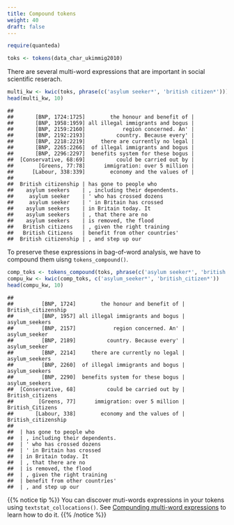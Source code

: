 ```yaml
---
title: Compound tokens
weight: 40
draft: false
---
```



```r
require(quanteda)
```


```r
toks <- tokens(data_char_ukimmig2010)
```

There are several multi-word expressions that are important in social scientific reserach.


```r
multi_kw <- kwic(toks, phrase(c('asylum seeker*', 'british citizen*')))
head(multi_kw, 10)
```

```
##                                                          
##       [BNP, 1724:1725]        the honour and benefit of |
##       [BNP, 1958:1959] all illegal immigrants and bogus |
##       [BNP, 2159:2160]            region concerned. An' |
##       [BNP, 2192:2193]          country. Because every' |
##       [BNP, 2218:2219]     there are currently no legal |
##       [BNP, 2265:2266]  of illegal immigrants and bogus |
##       [BNP, 2296:2297]  benefits system for these bogus |
##  [Conservative, 68:69]          could be carried out by |
##        [Greens, 77:78]      immigration: over 5 million |
##      [Labour, 338:339]        economy and the values of |
##                                                     
##  British citizenship | has gone to people who       
##    asylum seekers    | , including their dependents.
##     asylum seeker    | ' who has crossed dozens     
##     asylum seeker    | ' in Britain has crossed     
##    asylum seekers    | in Britain today. It         
##    asylum seekers    | , that there are no          
##    asylum seekers    | is removed, the flood        
##   British citizens   | , given the right training   
##   British Citizens   | benefit from other countries'
##  British citizenship | , and step up our
```

To preserve these expressions in bag-of-word analysis, we have to compound them uisng `tokens_compound()`.


```r
comp_toks <- tokens_compound(toks, phrase(c('asylum seeker*', 'british citizen*')))
compu_kw <- kwic(comp_toks, c('asylum_seeker*', 'british_citizen*'))
head(compu_kw, 10)
```

```
##                                                                           
##         [BNP, 1724]        the honour and benefit of | British_citizenship
##         [BNP, 1957] all illegal immigrants and bogus |   asylum_seekers   
##         [BNP, 2157]            region concerned. An' |    asylum_seeker   
##         [BNP, 2189]          country. Because every' |    asylum_seeker   
##         [BNP, 2214]     there are currently no legal |   asylum_seekers   
##         [BNP, 2260]  of illegal immigrants and bogus |   asylum_seekers   
##         [BNP, 2290]  benefits system for these bogus |   asylum_seekers   
##  [Conservative, 68]          could be carried out by |  British_citizens  
##        [Greens, 77]      immigration: over 5 million |  British_Citizens  
##       [Labour, 338]        economy and the values of | British_citizenship
##                                 
##  | has gone to people who       
##  | , including their dependents.
##  | ' who has crossed dozens     
##  | ' in Britain has crossed     
##  | in Britain today. It         
##  | , that there are no          
##  | is removed, the flood        
##  | , given the right training   
##  | benefit from other countries'
##  | , and step up our
```

{{% notice tip %}}
You can discover muti-words expressions in your tokens using `textstat_collocations()`. See [Compunding multi-word expressions](../../../advanced-operations/compund-mutiword-expressions/) to learn how to do it.
{{% /notice %}}



